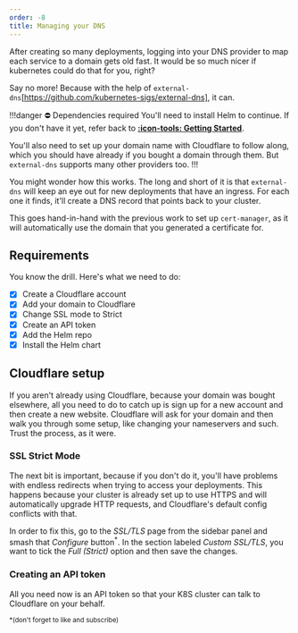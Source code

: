 ```yaml
---
order: -8
title: Managing your DNS
---
```


After creating so many deployments, logging into your DNS provider to map each service to a domain gets old fast. It would be so much nicer if kubernetes could do that for you, right?

Say no more! Because with the help of `external-dns`[https://github.com/kubernetes-sigs/external-dns], it can.

!!!danger :no_entry: Dependencies required
You'll need to install Helm to continue. If you don't have it yet, refer back to [**:icon-tools: Getting Started**](/getting-started/#helm).

You'll also need to set up your domain name with Cloudflare to follow along, which you should have already if you bought a domain through them. But `external-dns` supports many other providers too.
!!!

You might wonder how this works. The long and short of it is that `external-dns` will keep an eye out for new deployments that have an ingress. For each one it finds, it'll create a DNS record that points back to your cluster.

This goes hand-in-hand with the previous work to set up `cert-manager`, as it will automatically use the domain that you generated a certificate for.

## Requirements

You know the drill. Here's what we need to do:

- [x] Create a Cloudflare account
- [x] Add your domain to Cloudflare
- [x] Change SSL mode to Strict
- [x] Create an API token
- [x] Add the Helm repo
- [x] Install the Helm chart

## Cloudflare setup

If you aren't already using Cloudflare, because your domain was bought elsewhere, all you need to do to catch up is sign up for a new account and then create a new website. Cloudflare will ask for your domain and then walk you through some setup, like changing your nameservers and such. Trust the process, as it were.

### SSL Strict Mode

The next bit is important, because if you don't do it, you'll have problems with endless redirects when trying to access your deployments. This happens because your cluster is already set up to use HTTPS and will automatically upgrade HTTP requests, and Cloudflare's default config conflicts with that.

In order to fix this, go to the _SSL/TLS_ page from the sidebar panel and smash that _Configure_ button<sup>*</sup>. In the section labeled _Custom SSL/TLS_, you want to tick the _Full (Strict)_ option and then save the changes.

### Creating an API token

All you need now is an API token so that your K8S cluster can talk to Cloudflare on your behalf.



<small>*(don't forget to like and subscribe)</small>
